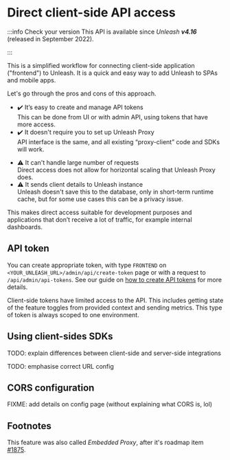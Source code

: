 # Direct client-side API access

:::info Check your version
This API is available since _Unleash **v4.16**_ (released in September 2022).

<!-- TODO: link blog post with release notes -->

:::

This is a simplified workflow for connecting client-side application ("frontend") to Unleash. It is a quick and easy way to add Unleash to SPAs and mobile apps.

<!-- TODO: image illustrating connection -->

Let's go through the pros and cons of this approach.

- ✔️ It’s easy to create and manage API tokens<br/> This can be done from UI or with admin API, using tokens that have more access.
- ✔️ It doesn't require you to set up Unleash Proxy<br/> API interface is the same, and all existing “proxy-client” code and SDKs will work.

* ⚠️ It can't handle large number of requests<br/> Direct access does not allow for horizontal scaling that Unleash Proxy does.
* ⚠️ It sends client details to Unleash instance<br/> Unleash doesn't save this to the database, only in short-term runtime cache, but for some use cases this can be a privacy issue.

This makes direct access suitable for development purposes and applications that don’t receive a lot of traffic, for example internal dashboards.

## API token

You can create appropriate token, with type `FRONTEND` on `<YOUR_UNLEASH_URL>/admin/api/create-token` page or with a request to `/api/admin/api-tokens`. See our guide on [how to create API tokens](/user_guide/api-token) for more details.

Client-side tokens have limited access to the API. This includes getting state of the feature toggles from provided context and sending metrics. This type of token is always scoped to one environment.

## Using client-sides SDKs

TODO: explain differences between client-side and server-side integrations

TODO: emphasise correct URL config

## CORS configuration

FIXME: add details on config page (without explaining what CORS is, lol)

## Footnotes

This feature was also called _Embedded Proxy_, after it's roadmap item [#1875](https://github.com/Unleash/unleash/issues/1875).
